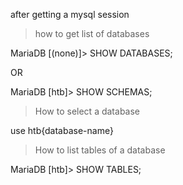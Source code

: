 after getting a mysql session


>how to get list of databases

MariaDB [(none)]> SHOW DATABASES;

OR

MariaDB [htb]> SHOW SCHEMAS;


>How to select a database

use htb{database-name}

>How to list tables of a database

MariaDB [htb]> SHOW TABLES;




 








